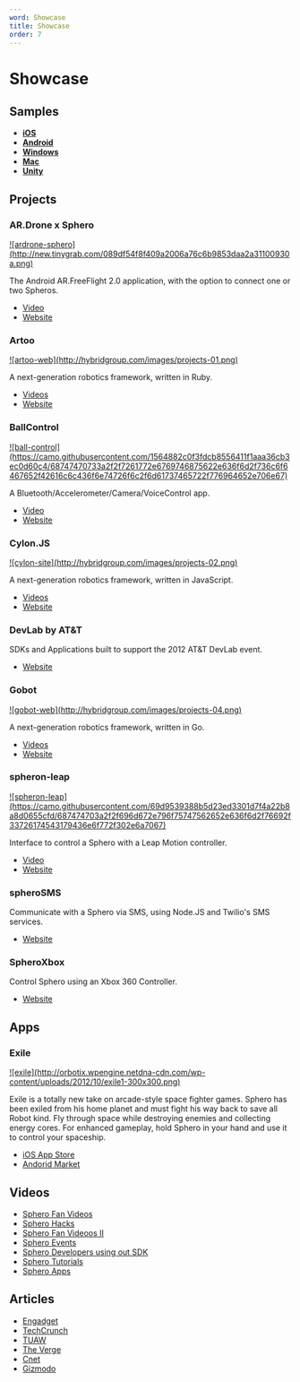 ```yaml
---
word: Showcase
title: Showcase
order: 7
---
```


# Showcase

## Samples

* [**iOS**](https://github.com/orbotix/Sphero-iOS-SDK/tree/master/samples)
* [**Android**](https://github.com/orbotix/Sphero-Android-SDK/tree/master/samples)
* [**Windows**](https://github.com/orbotix/Sphero-Win-SDK/tree/master/samples)
* [**Mac**](https://github.com/orbotix/Sphero-Mac-SDK/tree/master/Samples)
* [**Unity**](https://github.com/orbotix/UNITY-PLUGIN/tree/master/ExampleProject)

## Projects

### AR.Drone x Sphero

<a class="img-popup" href="http://new.tinygrab.com/089df54f8f409a2006a76c6b9853daa2a31100930a.png">
  ![ardrone-sphero](http://new.tinygrab.com/089df54f8f409a2006a76c6b9853daa2a31100930a.png)
</a>

The Android AR.FreeFlight 2.0 application, with the option to connect one or two Spheros.

* [Video](https://www.youtube.com/watch?v=wGxIUXkneWE)
* [Website](https://github.com/Thanavath/ARDrone-x-Sphero)

### Artoo

<a class="img-popup" href="http://hybridgroup.com/images/projects-01.png">
  ![artoo-web](http://hybridgroup.com/images/projects-01.png)
</a>

A next-generation robotics framework, written in Ruby.

* [Videos](http://artoo.io/videos/)
* [Website](http://artoo.io)

### BallControl

<a class="img-popup" href="https://camo.githubusercontent.com/1564882c0f3fdcb8556411f1aaa36cb3ec0d60c4/68747470733a2f2f7261772e6769746875622e636f6d2f736c6f6467652f42616c6c436f6e74726f6c2f6d61737465722f776964652e706e67">
  ![ball-control](https://camo.githubusercontent.com/1564882c0f3fdcb8556411f1aaa36cb3ec0d60c4/68747470733a2f2f7261772e6769746875622e636f6d2f736c6f6467652f42616c6c436f6e74726f6c2f6d61737465722f776964652e706e67)
</a>


A Bluetooth/Accelerometer/Camera/VoiceControl app.

* [Video](https://www.youtube.com/watch?v=4PXp_bmRwhA)
* [Website](https://github.com/slodge/BallControl)

### Cylon.JS

<a class="img-popup" href="http://hybridgroup.com/images/projects-02.png">
  ![cylon-site](http://hybridgroup.com/images/projects-02.png)
</a>

A next-generation robotics framework, written in JavaScript.

* [Videos](http://cylonjs.com/resources/)
* [Website](http://cylon.js)

### DevLab by AT&T

SDKs and Applications built to support the 2012 AT&T DevLab event.

* [Website](https://github.com/attdevsupport/2012DevLabExamples)

### Gobot

<a class="img-popup" href="http://hybridgroup.com/images/projects-04.png">
  ![gobot-web](http://hybridgroup.com/images/projects-04.png)
</a>

A next-generation robotics framework, written in Go.

* [Videos](http://gobot.io/videos/)
* [Website](http://gobot.io)

### spheron-leap

<a class="img-popup" href="https://camo.githubusercontent.com/69d9539388b5d23ed3301d7f4a22b8a8d0655cfd/687474703a2f2f696d672e796f75747562652e636f6d2f76692f33726174543179436e6f772f302e6a7067">
  ![spheron-leap](https://camo.githubusercontent.com/69d9539388b5d23ed3301d7f4a22b8a8d0655cfd/687474703a2f2f696d672e796f75747562652e636f6d2f76692f33726174543179436e6f772f302e6a7067)
</a>

Interface to control a Sphero with a Leap Motion controller.

* [Video](https://www.youtube.com/watch?v=3ratT1yCnow&feature=share&list=UUKZdVrHYWr7rVNKbs9_fXnw)
* [Website](https://github.com/alchemycs/spheron-leap)

### spheroSMS

Communicate with a Sphero via SMS, using Node.JS and Twilio's SMS services.

* [Website](https://github.com/IceMupppet/spheroSMS)

### SpheroXbox

Control Sphero using an Xbox 360 Controller.

* [Website](https://github.com/baudot/SpheroXBox)

## Apps

### Exile

<a class="img-popup" href="http://orbotix.wpengine.netdna-cdn.com/wp-content/uploads/2012/10/exile1-300x300.png">
  ![exile](http://orbotix.wpengine.netdna-cdn.com/wp-content/uploads/2012/10/exile1-300x300.png)
</a>

Exile is a totally new take on arcade-style space fighter games.
Sphero has been exiled from his home planet and must fight his way back to save all Robot kind.
Fly through space while destroying enemies and collecting energy cores.
For enhanced gameplay, hold Sphero in your hand and use it to control your spaceship.

* [iOS App Store](http://itunes.apple.com/us/app/exile/id553865533)
* [Andorid Market](https://market.android.com/details?id=com.orbotix.exile)

## Videos

* [Sphero Fan Videos](https://www.youtube.com/playlist?list=PLB54A0851BF07D069)
* [Sphero Hacks](https://www.youtube.com/playlist?list=PLSdn63ba-Plb4whHpacF0khSr6D2Ib5BU)
* [Sphero Fan Videoos II](https://www.youtube.com/playlist?list=PLSdn63ba-PlYvnhrGy2IkeO07McuNpkrd)
* [Sphero Events](https://www.youtube.com/playlist?list=PL70B553138BCD4A10)
* [Sphero Developers using out SDK](https://www.youtube.com/playlist?list=PLECE4BD55445BDA51)
* [Sphero Tutorials](https://www.youtube.com/playlist?list=PL5B1AA00C8E51FF25)
* [Sphero Apps](https://www.youtube.com/playlist?list=PLADEA3C79B14895F3)

## Articles

* [Engadget](http://www.engadget.com/tag/Sphero/)
* [TechCrunch](http://techcrunch.com/tag/sphero/)
* [TUAW](http://www.tuaw.com/tag/sphero/)
* [The Verge](http://www.theverge.com/tag/sphero)
* [Cnet](http://www.cnet.com/search/?query=sphero)
* [Gizmodo](http://www.gizmodo.in/topic/sphero)
